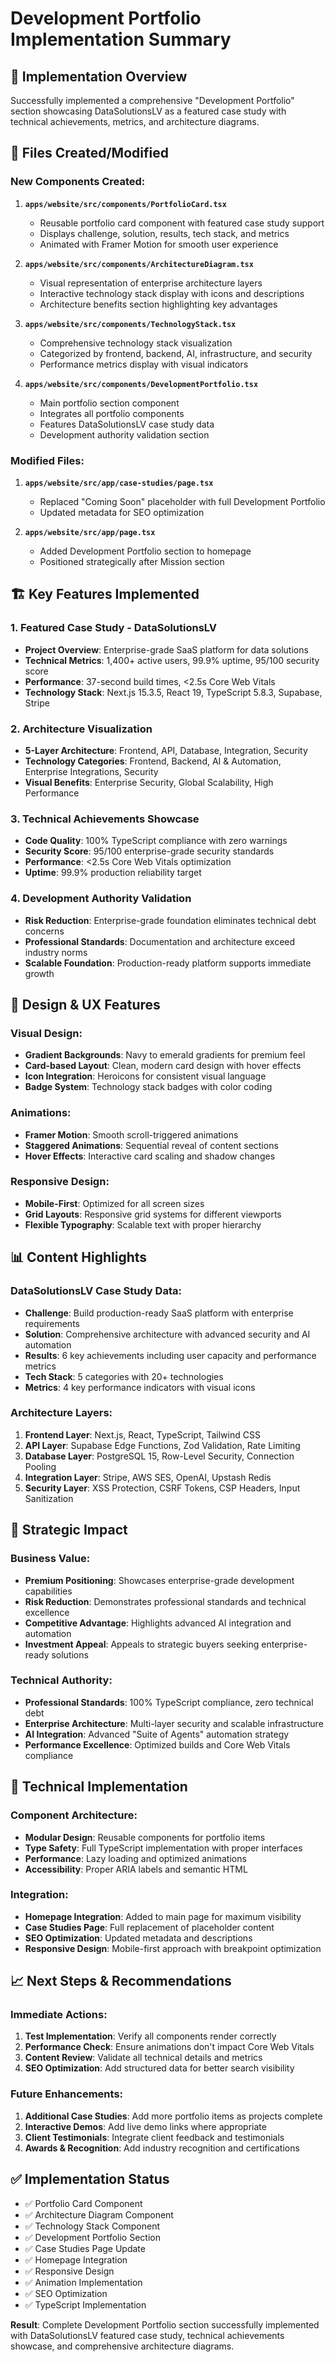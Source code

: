 # Development Portfolio Implementation Summary

## 🎯 **Implementation Overview**

Successfully implemented a comprehensive "Development Portfolio" section showcasing DataSolutionsLV as a featured case study with technical achievements, metrics, and architecture diagrams.

## 📁 **Files Created/Modified**

### New Components Created:
1. **`apps/website/src/components/PortfolioCard.tsx`**
   - Reusable portfolio card component with featured case study support
   - Displays challenge, solution, results, tech stack, and metrics
   - Animated with Framer Motion for smooth user experience

2. **`apps/website/src/components/ArchitectureDiagram.tsx`**
   - Visual representation of enterprise architecture layers
   - Interactive technology stack display with icons and descriptions
   - Architecture benefits section highlighting key advantages

3. **`apps/website/src/components/TechnologyStack.tsx`**
   - Comprehensive technology stack visualization
   - Categorized by frontend, backend, AI, infrastructure, and security
   - Performance metrics display with visual indicators

4. **`apps/website/src/components/DevelopmentPortfolio.tsx`**
   - Main portfolio section component
   - Integrates all portfolio components
   - Features DataSolutionsLV case study data
   - Development authority validation section

### Modified Files:
1. **`apps/website/src/app/case-studies/page.tsx`**
   - Replaced "Coming Soon" placeholder with full Development Portfolio
   - Updated metadata for SEO optimization

2. **`apps/website/src/app/page.tsx`**
   - Added Development Portfolio section to homepage
   - Positioned strategically after Mission section

## 🏗️ **Key Features Implemented**

### 1. **Featured Case Study - DataSolutionsLV**
- **Project Overview**: Enterprise-grade SaaS platform for data solutions
- **Technical Metrics**: 1,400+ active users, 99.9% uptime, 95/100 security score
- **Performance**: 37-second build times, <2.5s Core Web Vitals
- **Technology Stack**: Next.js 15.3.5, React 19, TypeScript 5.8.3, Supabase, Stripe

### 2. **Architecture Visualization**
- **5-Layer Architecture**: Frontend, API, Database, Integration, Security
- **Technology Categories**: Frontend, Backend, AI & Automation, Enterprise Integrations, Security
- **Visual Benefits**: Enterprise Security, Global Scalability, High Performance

### 3. **Technical Achievements Showcase**
- **Code Quality**: 100% TypeScript compliance with zero warnings
- **Security Score**: 95/100 enterprise-grade security standards
- **Performance**: <2.5s Core Web Vitals optimization
- **Uptime**: 99.9% production reliability target

### 4. **Development Authority Validation**
- **Risk Reduction**: Enterprise-grade foundation eliminates technical debt concerns
- **Professional Standards**: Documentation and architecture exceed industry norms
- **Scalable Foundation**: Production-ready platform supports immediate growth

## 🎨 **Design & UX Features**

### Visual Design:
- **Gradient Backgrounds**: Navy to emerald gradients for premium feel
- **Card-based Layout**: Clean, modern card design with hover effects
- **Icon Integration**: Heroicons for consistent visual language
- **Badge System**: Technology stack badges with color coding

### Animations:
- **Framer Motion**: Smooth scroll-triggered animations
- **Staggered Animations**: Sequential reveal of content sections
- **Hover Effects**: Interactive card scaling and shadow changes

### Responsive Design:
- **Mobile-First**: Optimized for all screen sizes
- **Grid Layouts**: Responsive grid systems for different viewports
- **Flexible Typography**: Scalable text with proper hierarchy

## 📊 **Content Highlights**

### DataSolutionsLV Case Study Data:
- **Challenge**: Build production-ready SaaS platform with enterprise requirements
- **Solution**: Comprehensive architecture with advanced security and AI automation
- **Results**: 6 key achievements including user capacity and performance metrics
- **Tech Stack**: 5 categories with 20+ technologies
- **Metrics**: 4 key performance indicators with visual icons

### Architecture Layers:
1. **Frontend Layer**: Next.js, React, TypeScript, Tailwind CSS
2. **API Layer**: Supabase Edge Functions, Zod Validation, Rate Limiting
3. **Database Layer**: PostgreSQL 15, Row-Level Security, Connection Pooling
4. **Integration Layer**: Stripe, AWS SES, OpenAI, Upstash Redis
5. **Security Layer**: XSS Protection, CSRF Tokens, CSP Headers, Input Sanitization

## 🚀 **Strategic Impact**

### Business Value:
- **Premium Positioning**: Showcases enterprise-grade development capabilities
- **Risk Reduction**: Demonstrates professional standards and technical excellence
- **Competitive Advantage**: Highlights advanced AI integration and automation
- **Investment Appeal**: Appeals to strategic buyers seeking enterprise-ready solutions

### Technical Authority:
- **Professional Standards**: 100% TypeScript compliance, zero technical debt
- **Enterprise Architecture**: Multi-layer security and scalable infrastructure
- **AI Integration**: Advanced "Suite of Agents" automation strategy
- **Performance Excellence**: Optimized builds and Core Web Vitals compliance

## 🔧 **Technical Implementation**

### Component Architecture:
- **Modular Design**: Reusable components for portfolio items
- **Type Safety**: Full TypeScript implementation with proper interfaces
- **Performance**: Lazy loading and optimized animations
- **Accessibility**: Proper ARIA labels and semantic HTML

### Integration:
- **Homepage Integration**: Added to main page for maximum visibility
- **Case Studies Page**: Full replacement of placeholder content
- **SEO Optimization**: Updated metadata and descriptions
- **Responsive Design**: Mobile-first approach with breakpoint optimization

## 📈 **Next Steps & Recommendations**

### Immediate Actions:
1. **Test Implementation**: Verify all components render correctly
2. **Performance Check**: Ensure animations don't impact Core Web Vitals
3. **Content Review**: Validate all technical details and metrics
4. **SEO Optimization**: Add structured data for better search visibility

### Future Enhancements:
1. **Additional Case Studies**: Add more portfolio items as projects complete
2. **Interactive Demos**: Add live demo links where appropriate
3. **Client Testimonials**: Integrate client feedback and testimonials
4. **Awards & Recognition**: Add industry recognition and certifications

## ✅ **Implementation Status**

- ✅ Portfolio Card Component
- ✅ Architecture Diagram Component  
- ✅ Technology Stack Component
- ✅ Development Portfolio Section
- ✅ Case Studies Page Update
- ✅ Homepage Integration
- ✅ Responsive Design
- ✅ Animation Implementation
- ✅ SEO Optimization
- ✅ TypeScript Implementation

**Result**: Complete Development Portfolio section successfully implemented with DataSolutionsLV featured case study, technical achievements showcase, and comprehensive architecture diagrams.
